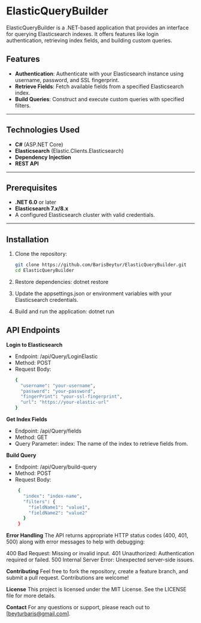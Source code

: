 # ElasticQueryBuilder

ElasticQueryBuilder is a .NET-based application that provides an interface for querying Elasticsearch indexes. It offers features like login authentication, retrieving index fields, and building custom queries.

## Features
- **Authentication**: Authenticate with your Elasticsearch instance using username, password, and SSL fingerprint.
- **Retrieve Fields**: Fetch available fields from a specified Elasticsearch index.
- **Build Queries**: Construct and execute custom queries with specified filters.

---

## Technologies Used
- **C#** (ASP.NET Core)
- **Elasticsearch** (Elastic.Clients.Elasticsearch)
- **Dependency Injection**
- **REST API**

---

## Prerequisites
- **.NET 6.0** or later
- **Elasticsearch 7.x/8.x**
- A configured Elasticsearch cluster with valid credentials.

---

## Installation

1. Clone the repository:
   ```bash
   git clone https://github.com/BarisBeytur/ElasticQueryBuilder.git
   cd ElasticQueryBuilder

2. Restore dependencies:
   dotnet restore

3. Update the appsettings.json or environment variables with your Elasticsearch credentials.

4. Build and run the application:
dotnet run


## API Endpoints

**Login to Elasticsearch**
  - Endpoint: /api/Query/LoginElastic
  - Method: POST
  - Request Body:
    ```bash
    {
      "username": "your-username",
      "password": "your-password",
      "fingerPrint": "your-ssl-fingerprint",
      "url": "https://your-elastic-url"
    }


**Get Index Fields**
   - Endpoint: /api/Query/fields
   - Method: GET
   - Query Parameter:
         index: The name of the index to retrieve fields from.

**Build Query**
   - Endpoint: /api/Query/build-query
   - Method: POST
   - Request Body:
     ```bash
      {
        "index": "index-name",
        "filters": {
          "fieldName1": "value1",
          "fieldName2": "value2"
        }
      }

**Error Handling**
   The API returns appropriate HTTP status codes (400, 401, 500) along with error messages to help with debugging:
   
   400 Bad Request: Missing or invalid input.
   401 Unauthorized: Authentication required or failed.
   500 Internal Server Error: Unexpected server-side issues.

**Contributing**
   Feel free to fork the repository, create a feature branch, and submit a pull request. Contributions are welcome!

**License**
   This project is licensed under the MIT License. See the LICENSE file for more details.

**Contact**
   For any questions or support, please reach out to [beyturbaris@gmail.com].
   

